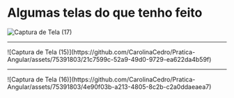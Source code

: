 # Algumas telas do que tenho feito

![Captura de Tela (17)](https://github.com/CarolinaCedro/Pratica-Angular/assets/75391803/11e45917-f808-4c24-83c8-10478871c1d7)
<hr>
![Captura de Tela (15)](https://github.com/CarolinaCedro/Pratica-Angular/assets/75391803/21c7599c-52a9-49d0-9729-ea622da4b59f)
<hr>
![Captura de Tela (16)](https://github.com/CarolinaCedro/Pratica-Angular/assets/75391803/4e90f03b-a213-4805-8c2b-c2a0ddaeaea7)
